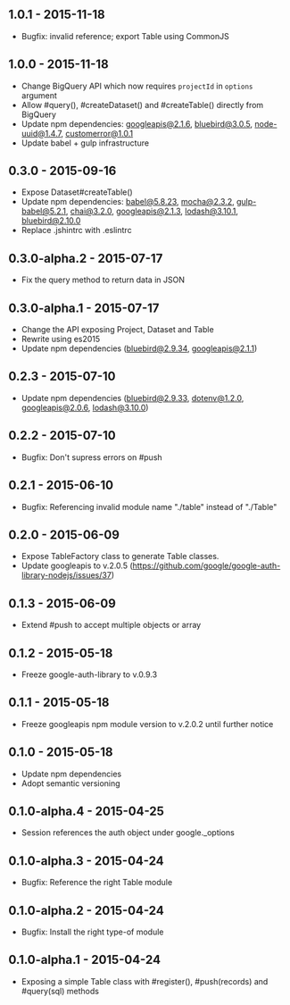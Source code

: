 ## 1.0.1 - 2015-11-18

* Bugfix: invalid reference; export Table using CommonJS

## 1.0.0 - 2015-11-18

* Change BigQuery API which now requires `projectId` in `options` argument
* Allow #query(), #createDataset() and #createTable() directly from BigQuery
* Update npm dependencies: googleapis@2.1.6, bluebird@3.0.5, node-uuid@1.4.7, customerror@1.0.1
* Update babel + gulp infrastructure

## 0.3.0 - 2015-09-16

* Expose Dataset#createTable()
* Update npm dependencies: babel@5.8.23, mocha@2.3.2, gulp-babel@5.2.1, chai@3.2.0, googleapis@2.1.3, lodash@3.10.1, bluebird@2.10.0
* Replace .jshintrc with .eslintrc

## 0.3.0-alpha.2 - 2015-07-17

* Fix the query method to return data in JSON

## 0.3.0-alpha.1 - 2015-07-17

* Change the API exposing Project, Dataset and Table
* Rewrite using es2015
* Update npm dependencies (bluebird@2.9.34, googleapis@2.1.1)

## 0.2.3 - 2015-07-10

* Update npm dependencies (bluebird@2.9.33, dotenv@1.2.0, googleapis@2.0.6, lodash@3.10.0)

## 0.2.2 - 2015-07-10

* Bugfix: Don't supress errors on #push

## 0.2.1 - 2015-06-10

* Bugfix: Referencing invalid module name "./table" instead of "./Table"

## 0.2.0 - 2015-06-09

* Expose TableFactory class to generate Table classes.
* Update googleapis to v.2.0.5 (https://github.com/google/google-auth-library-nodejs/issues/37)

## 0.1.3 - 2015-06-09

* Extend #push to accept multiple objects or array

## 0.1.2 - 2015-05-18

* Freeze google-auth-library to v.0.9.3

## 0.1.1 - 2015-05-18

* Freeze googleapis npm module version to v.2.0.2 until further notice

## 0.1.0 - 2015-05-18

* Update npm dependencies
* Adopt semantic versioning

## 0.1.0-alpha.4 - 2015-04-25

* Session references the auth object under google._options

## 0.1.0-alpha.3 - 2015-04-24

* Bugfix: Reference the right Table module

## 0.1.0-alpha.2 - 2015-04-24

* Bugfix: Install the right type-of module

## 0.1.0-alpha.1 - 2015-04-24

* Exposing a simple Table class with #register(), #push(records) and #query(sql) methods
